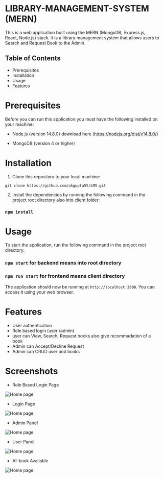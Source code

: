 # LIBRARY-MANAGEMENT-SYSTEM (MERN)

This is a web application built using the MERN (MongoDB, Express.js, React, Node.js) stack. It is a library management system that allows users to Search and Request Book to the Admin.

## Table of Contents

- Prerequisites
- Installation
- Usage
- Features

# Prerequisites

Before you can run this application you must have the following installed on your machine:

- Node.js (version 14.8.0) download here (https://nodejs.org/dist/v14.8.0/)

- MongoDB (version 4 or higher)

# Installation

1. Clone this repository to your local machine:

`git clone https://github.com/akgupta55/LMS.git`

2. Install the dependencies by running the following command in the project root directory also into client folder:

### `npm install`

# Usage

To start the application, run the following command in the project root directory:

### `npm start` for backend means into root directory

### `npm run start` for frontend means client directory

The application should now be running at `http://localhost:3000`. You can access it using your web browser.

# Features

- User authentication
- Role based login (user /admin)
- user can View, Search, Request books also give recommadation of a book
- Admin can Accept/Decline Request
- Admin can CRUD user and books

# Screenshots

- Role Based Login Page

![Home page](https://github.com/akgupta55/LMS/blob/main/project%20pic%20lms/role%20based%20login.png?raw=true)

- Login Page

![Home page](https://github.com/akgupta55/LMS/blob/main/project%20pic%20lms/admin%20login.png?raw=true)

- Admin Panel

![Home page](https://github.com/akgupta55/LMS/blob/main/project%20pic%20lms/admin%20home.png?raw=true)

- User Panel

![Home page](https://github.com/akgupta55/LMS/blob/main/project%20pic%20lms/user%20home.png?raw=true)

- All book Available

![Home page](https://github.com/akgupta55/LMS/blob/main/project%20pic%20lms/all%20book.png?raw=true)
